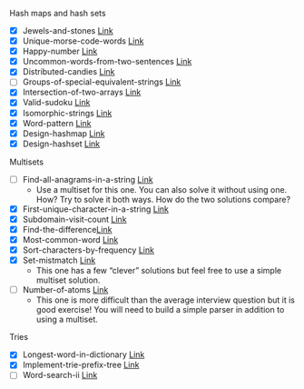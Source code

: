 Hash maps and hash sets

-   [x] Jewels-and-stones [Link](https://leetcode.com/problems/jewels-and-stones/)
-   [x] Unique-morse-code-words [Link](https://leetcode.com/problems/unique-morse-code-words/)
-   [x] Happy-number [Link](https://leetcode.com/problems/happy-number/)
-   [x] Uncommon-words-from-two-sentences [Link](https://leetcode.com/problems/uncommon-words-from-two-sentences/)
-   [x] Distributed-candies [Link](https://leetcode.com/problems/distribute-candies/)
-   [ ] Groups-of-special-equivalent-strings [Link](https://leetcode.com/problems/groups-of-special-equivalent-strings/)
-   [x] Intersection-of-two-arrays [Link](https://leetcode.com/problems/intersection-of-two-arrays/)
-   [x] Valid-sudoku [Link](https://leetcode.com/problems/valid-sudoku/)
-   [x] Isomorphic-strings [Link](https://leetcode.com/problems/isomorphic-strings/)
-   [x] Word-pattern [Link](https://leetcode.com/problems/word-pattern/)
-   [x] Design-hashmap [Link](https://leetcode.com/problems/design-hashmap/)
-   [x] Design-hashset [Link](https://leetcode.com/problems/design-hashset/)

Multisets

-   [ ] Find-all-anagrams-in-a-string [Link](https://leetcode.com/problems/find-all-anagrams-in-a-string/)
    -   Use a multiset for this one. You can also solve it without using one. How? Try to solve it both ways. How do the two solutions compare?
-   [x] First-unique-character-in-a-string [Link](https://leetcode.com/problems/first-unique-character-in-a-string/)
-   [x] Subdomain-visit-count [Link](https://leetcode.com/problems/subdomain-visit-count/)
-   [x] Find-the-difference[Link](https://leetcode.com/problems/find-the-difference/)
-   [x] Most-common-word [Link](https://leetcode.com/problems/most-common-word/)
-   [x] Sort-characters-by-frequency [Link](https://leetcode.com/problems/sort-characters-by-frequency/)
-   [x] Set-mistmatch [Link](https://leetcode.com/problems/set-mismatch/)
    -   This one has a few “clever” solutions but feel free to use a simple multiset solution.
-   [ ] Number-of-atoms [Link](https://leetcode.com/problems/number-of-atoms/)
    -   This one is more difficult than the average interview question but it is good exercise! You will need to build a simple parser in addition to using a multiset.

Tries

-   [x] Longest-word-in-dictionary [Link](https://leetcode.com/problems/longest-word-in-dictionary)
-   [x] Implement-trie-prefix-tree [Link](https://leetcode.com/problems/implement-trie-prefix-tree)
-   [ ] Word-search-ii [Link](https://leetcode.com/problems/word-search-ii)
